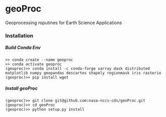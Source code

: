 # geoProc
Geoprocessing roputines for Earth Science Applications

### Installation

##### Build Conda Env
```
>> conda create --name geoproc
>> conda activate geoproc
(geoproc)>> conda install -c conda-forge xarray dask distributed matplotlib numpy geopandas descartes shapely regionmask iris rasterio
(geoproc)>> pip install wget

```

##### Install geoProc
```
(geoproc)>> git clone git@github.com:nasa-nccs-cds/geoProc.git
(geoproc)>> cd geoProc
(geoproc)>> python setup.py install
```